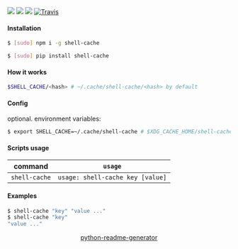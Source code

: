 <!--
https://pypi.org/project/readme-generator/
https://pypi.org/project/python-readme-generator/
-->

[![](https://img.shields.io/badge/OS-Unix-blue.svg?longCache=True)]()
[![](https://img.shields.io/pypi/v/shell-cache.svg?maxAge=3600)](https://pypi.org/project/shell-cache/)
[![](https://img.shields.io/npm/v/shell-cache.svg?maxAge=3600)](https://www.npmjs.com/package/shell-cache)
[![Travis](https://api.travis-ci.org/looking-for-a-job/shell-cache.svg?branch=master)](https://travis-ci.org/looking-for-a-job/shell-cache/)

#### Installation
```bash
$ [sudo] npm i -g shell-cache
```
```bash
$ [sudo] pip install shell-cache
```

#### How it works
```bash
$SHELL_CACHE/<hash> # ~/.cache/shell-cache/<hash> by default
```

#### Config
optional. environment variables:
```bash
$ export SHELL_CACHE=~/.cache/shell-cache # $XDG_CACHE_HOME/shell-cache by default
```

#### Scripts usage
command|`usage`
-|-
`shell-cache` |`usage: shell-cache key [value]`

#### Examples
```bash
$ shell-cache "key" "value ..."
$ shell-cache "key"
"value ..."
```

<p align="center">
    <a href="https://pypi.org/project/python-readme-generator/">python-readme-generator</a>
</p>